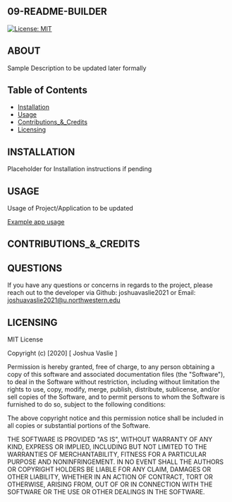 ## 09-README-BUILDER 
[![License: MIT](https://img.shields.io/badge/License-MIT-yellow.svg)](https://opensource.org/licenses/MIT)

## ABOUT

Sample Description to be updated later formally

## Table of Contents 

* [Installation](#INSTALLATION)
* [Usage](#USAGE)
* [Contributions_&_Credits](#CONTRIBUTIONS_&_CREDITS)
* [Licensing](#LICENSING)

## INSTALLATION

Placeholder for Installation instructions if pending

## USAGE

Usage of Project/Application to be updated

[Example app usage](https://youtubelink)

## CONTRIBUTIONS_&_CREDITS



## QUESTIONS

If you have any questions or concerns in regards to the project, please reach out to the developer via Github: joshuavaslie2021 or Email: joshuavaslie2021@u.northwestern.edu

## LICENSING  

MIT License




Copyright (c) [2020] [ Joshua Vaslie ]



Permission is hereby granted, free of charge, to any person obtaining a copy
of this software and associated documentation files (the "Software"), to deal
in the Software without restriction, including without limitation the rights
to use, copy, modify, merge, publish, distribute, sublicense, and/or sell
copies of the Software, and to permit persons to whom the Software is
furnished to do so, subject to the following conditions:

The above copyright notice and this permission notice shall be included in all
copies or substantial portions of the Software.

THE SOFTWARE IS PROVIDED "AS IS", WITHOUT WARRANTY OF ANY KIND, EXPRESS OR
IMPLIED, INCLUDING BUT NOT LIMITED TO THE WARRANTIES OF MERCHANTABILITY,
FITNESS FOR A PARTICULAR PURPOSE AND NONINFRINGEMENT. IN NO EVENT SHALL THE
AUTHORS OR COPYRIGHT HOLDERS BE LIABLE FOR ANY CLAIM, DAMAGES OR OTHER
LIABILITY, WHETHER IN AN ACTION OF CONTRACT, TORT OR OTHERWISE, ARISING FROM,
OUT OF OR IN CONNECTION WITH THE SOFTWARE OR THE USE OR OTHER DEALINGS IN THE
SOFTWARE.